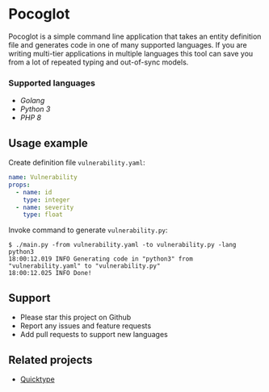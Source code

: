 # Pocoglot

Pocoglot is a simple command line application that takes an entity definition file and generates code in one of many supported languages. If you are writing multi-tier applications in multiple languages this tool can save you from a lot of repeated typing and out-of-sync models.

### Supported languages

* *Golang*
* *Python 3*
* *PHP 8*

## Usage example

Create definition file `vulnerability.yaml`:

```yaml
name: Vulnerability
props:
  - name: id
    type: integer
  - name: severity
    type: float
```

Invoke command to generate `vulnerability.py`:

```
$ ./main.py -from vulnerability.yaml -to vulnerability.py -lang python3
18:00:12.019 INFO Generating code in "python3" from "vulnerability.yaml" to "vulnerability.py"
18:00:12.025 INFO Done!
```

## Support

- Please star this project on Github
- Report any issues and feature requests
- Add pull requests to support new languages

## Related projects

- [Quicktype](https://quicktype.io/)

